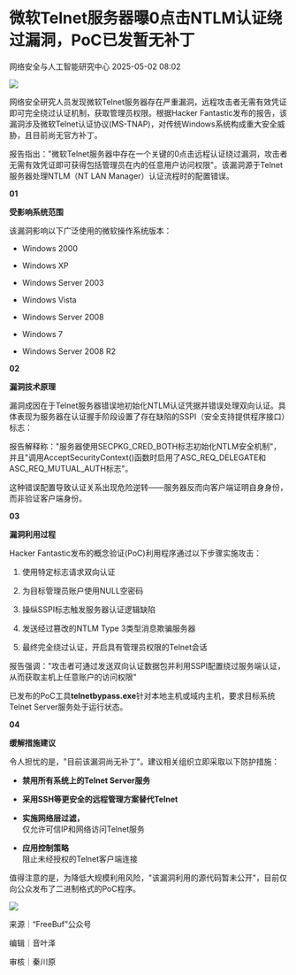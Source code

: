 #  微软Telnet服务器曝0点击NTLM认证绕过漏洞，PoC已发暂无补丁   
 网络安全与人工智能研究中心   2025-05-02 08:02  
  
![](https://mmbiz.qpic.cn/mmbiz_gif/ezpQRXtYHibykdgfR7Bfd3D5gQ9smYkhUSicwuicfUyAydJhQTRo5N6XPD9LxvGALWdC7ZZVI2R6skN0r8WUhrjcA/640?wx_fmt=gif&from=appmsg "")  
  
  
网络安全研究人员发现微软Telnet服务器存在严重漏洞，远程攻击者无需有效凭证即可完全绕过认证机制，获取管理员权限。根据Hacker Fantastic发布的报告，该漏洞涉及微软Telnet认证协议(MS-TNAP)，对传统Windows系统构成重大安全威胁，且目前尚无官方补丁。  
  
  
报告指出："微软Telnet服务器中存在一个关键的0点击远程认证绕过漏洞，攻击者无需有效凭证即可获得包括管理员在内的任意用户访问权限"。该漏洞源于Telnet服务器处理NTLM（NT LAN Manager）认证流程时的配置错误。  
  
  
**01**  
  
  
  
**受影响系统范围**  
  
  
该漏洞影响以下广泛使用的微软操作系统版本：  
  
- Windows 2000  
  
- Windows XP  
  
- Windows Server 2003  
  
- Windows Vista  
  
- Windows Server 2008  
  
- Windows 7  
  
- Windows Server 2008 R2  
  
  
  
  
**02**  
  
  
  
**漏洞技术原理**  
  
  
漏洞成因在于Telnet服务器错误地初始化NTLM认证凭据并错误处理双向认证。具体表现为服务器在认证握手阶段设置了存在缺陷的SSPI（安全支持提供程序接口）标志：  
  
  
报告解释称："服务器使用SECPKG_CRED_BOTH标志初始化NTLM安全机制"，并且"调用AcceptSecurityContext()函数时启用了ASC_REQ_DELEGATE和ASC_REQ_MUTUAL_AUTH标志"。  
  
  
这种错误配置导致认证关系出现危险逆转——服务器反而向客户端证明自身身份，而非验证客户端身份。  
  
  
**03**  
  
  
  
**漏洞利用过程**  
  
  
Hacker Fantastic发布的概念验证(PoC)利用程序通过以下步骤实施攻击：  
  
1. 使用特定标志请求双向认证  
  
1. 为目标管理员账户使用NULL空密码  
  
1. 操纵SSPI标志触发服务器认证逻辑缺陷  
  
1. 发送经过篡改的NTLM Type 3类型消息欺骗服务器  
  
1. 最终完全绕过认证，开启具有管理员权限的Telnet会话  
  
  
  
  
报告强调："攻击者可通过发送双向认证数据包并利用SSPI配置绕过服务端认证，从而获取主机上任意账户的访问权限"  
  
  
已发布的PoC工具**telnetbypass.exe**针对本地主机或域内主机，要求目标系统Telnet Server服务处于运行状态。  
  
  
**04**  
  
  
  
**缓解措施建议**  
  
  
令人担忧的是，"目前该漏洞尚无补丁"。建议相关组织立即采取以下防护措施：  
  
- **禁用所有系统上的Telnet Server服务**  
  
- **采用SSH等更安全的远程管理方案替代Telnet**  
  
- **实施网络层过滤，**  
仅允许可信IP和网络访问Telnet服务  
  
- **应用控制策略**  
阻止未经授权的Telnet客户端连接  
  
  
  
  
值得注意的是，为降低大规模利用风险，"该漏洞利用的源代码暂未公开"，目前仅向公众发布了二进制格式的PoC程序。  
  
  
  
![](https://mmbiz.qpic.cn/mmbiz_png/ezpQRXtYHibykdgfR7Bfd3D5gQ9smYkhUMk71re53Z8Xju62nS9agGCNgUNjPibQP7YZthr22UXppftxLN0kp97A/640?wx_fmt=png&from=appmsg "")  
  
来源｜“FreeBuf”公众号  
  
编辑｜音叶泽  
  
审核｜秦川原  
  
  
